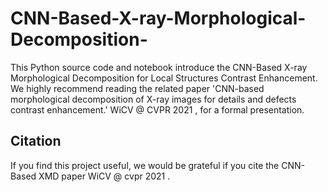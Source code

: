 # CNN-Based-X-ray-Morphological-Decomposition-
This Python source code and notebook introduce the CNN-Based X-ray Morphological Decomposition for Local Structures Contrast Enhancement. We highly recommend reading the related paper 'CNN-based morphological decomposition of X-ray images for details and defects contrast enhancement.' WiCV @ CVPR 2021 , for a formal presentation.

## Citation

If you find this project useful, we would be grateful if you cite the CNN-Based XMD paper WiCV @ cvpr 2021 .


